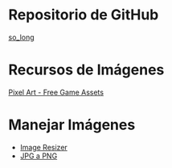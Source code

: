 # Repositorio de GitHub
[so_long](https://github.com/tiagohtavares/so_long)

# Recursos de Imágenes
[Pixel Art - Free Game Assets](https://itch.io/game-assets/free/tag-pixel-art)

# Manejar Imágenes
- [Image Resizer](https://imageresizer.com/)
- [JPG a PNG](https://jpg2png.com/)
